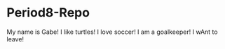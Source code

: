 # Period8-Repo

My name is Gabe!
I like turtles!
I love soccer! 
I am a goalkeeper!
I wAnt to leave!
